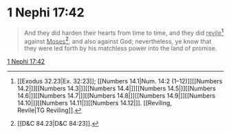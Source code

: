 # 1 Nephi 17:42

> And they did harden their hearts from time to time, and they did <u>revile</u>[^a] against <u>Moses</u>[^b], and also against God; nevertheless, ye know that they were led forth by his matchless power into the land of promise.

[1 Nephi 17:42](https://www.churchofjesuschrist.org/study/scriptures/bofm/1-ne/17?lang=eng&id=p42#p42)


[^a]: [[Exodus 32.23|Ex. 32:23]]; [[Numbers 14.1|Num. 14:2 (1–12)]][[Numbers 14.2|]][[Numbers 14.3|]][[Numbers 14.4|]][[Numbers 14.5|]][[Numbers 14.6|]][[Numbers 14.7|]][[Numbers 14.8|]][[Numbers 14.9|]][[Numbers 14.10|]][[Numbers 14.11|]][[Numbers 14.12|]]. [[Reviling, Revile|TG Reviling]].  
[^b]: [[D&C 84.23|D&C 84:23]].  
